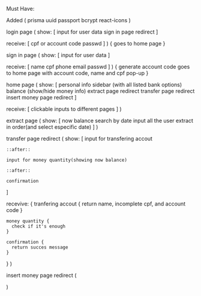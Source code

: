 Must Have:

Added (
  prisma
  uuid
  passport
  bcrypt
  react-icons
)

login page (
  show: [
    input for user data
    sign in page redirect
  ]

  receive: [
    cpf or account code
    passwd
  ]
) {
  goes to home page
}

sign in page (
  show: [
    input for user data
  ]

  receive: [
    name
    cpf
    phone
    email
    passwd
  ]
) {
  generate account code
  goes to home page with account code, name and cpf pop-up
}

home page (
  show: [
    personal info sidebar (with all listed bank options)
    balance (show/hide money info)
    extract page redirect
    transfer page redirect
    insert money page redirect
  ]

  receive: [
    clickable inputs to different pages
  ]
)

extract page (
  show: [
    now balance
    search by date input
    all the user extract in order(and select especific date)
  ]
)

transfer page redirect (
  show: [
    input for transfering accout

    ::after::

    input for money quantity(showing now balance)

    ::after::
  
    confirmation
  ]

  recevive: {
    tranfering accout {
      return name, incomplete cpf, and account code
    }

    money quantity {
      check if it's enough
    }

    confirmation {
      return succes message
    }
  }
)

insert money page redirect (

)



